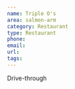 ```yaml
---
name: Triple O's 
area: salmon-arm
category: Restaurant
type: Restaurant
phone: 
email: 
url: 
tags:
---
```


Drive-through